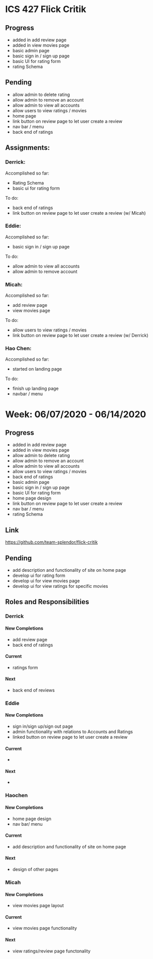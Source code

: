 # ICS 427 Flick Critik

## Progress
- added in add review page
- added in view movies page
- basic admin page
- basic sign in / sign up page
- basic UI for rating form
- rating Schema

## Pending
- allow admin to delete rating
- allow admin to remove an account
- allow admin to view all accounts
- allow users to view ratings / movies
- home page
- link button on review page to let user create a review
- nav bar / menu
- back end of ratings

## Assignments:

### Derrick:

Accomplished so far:
- Rating Schema
- basic ui for rating form

To do:
- back end of ratings
- link button on review page to let user create a review (w/ Micah)

### Eddie: 

Accomplished so far:
- basic sign in / sign up page

To do: 
- allow admin to view all accounts
- allow admin to remove account

### Micah: 

Accomplished so far:
- add review page
- view movies page

To do:
- allow users to view ratings / movies
- link button on review page to let user create a review (w/ Derrick)

### Hao Chen: 

Accomplished so far:
- started on landing page

To do: 

- finish up landing page
- navbar / menu

# Week: 06/07/2020 - 06/14/2020

## Progress
- added in add review page
- added in view movies page
- allow admin to delete rating
- allow admin to remove an account
- allow admin to view all accounts
- allow users to view ratings / movies
- back end of ratings
- basic admin page
- basic sign in / sign up page
- basic UI for rating form
- home page design
- link button on review page to let user create a review
- nav bar / menu
- rating Schema

## Link
https://github.com/team-splendor/flick-critik

## Pending

- add description and functionality of site on home page
- develop ui for rating form
- develop ui for view movies page
- develop ui for view ratings for specific movies

## Roles and Responsibilities

### Derrick

#### New Completions
- add review page
- back end of ratings

#### Current
- ratings form

#### Next
- back end of reviews

### Eddie

#### New Completions
- sign in/sign up/sign out page
- admin functionality with relations to Accounts and Ratings
- linked button on review page to let user create a review

#### Current
-

#### Next
-

### Haochen

#### New Completions
- home page design
- nav bar/ menu

#### Current
- add description and functionality of site on home page

#### Next
- design of other pages

### Micah

#### New Completions
- view movies page layout

#### Current
- view movies page functionality

#### Next
- view ratings/review page functonality

